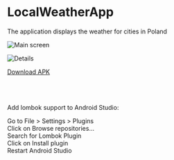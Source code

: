 # LocalWeatherApp
 The application displays the weather for cities in Poland
 


 ![Main screen](https://image.ibb.co/ncb7Ro/Screenshot_2018_07_09_12_56_09.png)
 
 ![Details](https://image.ibb.co/fZo46o/Screenshot_2018_07_09_12_56_51.png)
 

 [Download APK](https://ufile.io/zgmk0)
 
 
<br />
<br />
<br />
Add lombok support to Android Studio:<br />

Go to File > Settings > Plugins<br />
Click on Browse repositories...<br />
Search for Lombok Plugin<br />
Click on Install plugin<br />
Restart Android Studio
